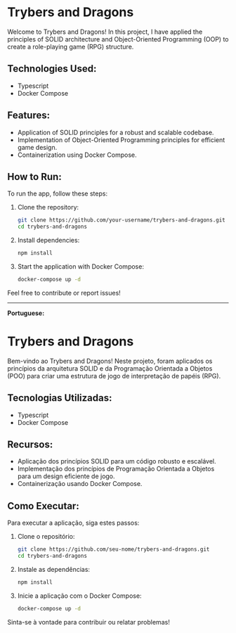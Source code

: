 # Trybers and Dragons

Welcome to Trybers and Dragons! In this project, I have applied the principles of SOLID architecture and Object-Oriented Programming (OOP) to create a role-playing game (RPG) structure.

## Technologies Used:

- Typescript
- Docker Compose

## Features:

- Application of SOLID principles for a robust and scalable codebase.
- Implementation of Object-Oriented Programming principles for efficient game design.
- Containerization using Docker Compose.

## How to Run:

To run the app, follow these steps:

1. Clone the repository:
    ```bash
    git clone https://github.com/your-username/trybers-and-dragons.git
    cd trybers-and-dragons
    ```

2. Install dependencies:
    ```bash
    npm install
    ```

3. Start the application with Docker Compose:
    ```bash
    docker-compose up -d
    ```

Feel free to contribute or report issues!

---

**Portuguese:**

# Trybers and Dragons

Bem-vindo ao Trybers and Dragons! Neste projeto, foram aplicados os princípios da arquitetura SOLID e da Programação Orientada a Objetos (POO) para criar uma estrutura de jogo de interpretação de papéis (RPG).

## Tecnologias Utilizadas:

- Typescript
- Docker Compose

## Recursos:

- Aplicação dos princípios SOLID para um código robusto e escalável.
- Implementação dos princípios de Programação Orientada a Objetos para um design eficiente de jogo.
- Containerização usando Docker Compose.

## Como Executar:

Para executar a aplicação, siga estes passos:

1. Clone o repositório:
    ```bash
    git clone https://github.com/seu-nome/trybers-and-dragons.git
    cd trybers-and-dragons
    ```

2. Instale as dependências:
    ```bash
    npm install
    ```

3. Inicie a aplicação com o Docker Compose:
    ```bash
    docker-compose up -d
    ```

Sinta-se à vontade para contribuir ou relatar problemas!